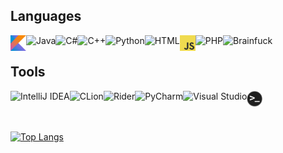 

## Languages

<a href="https://en.wikipedia.org/wiki/Kotlin_(programming_language)"><img title="Kotlin" align="left" height="25" src="https://raw.githubusercontent.com/github/explore/80688e429a7d4ef2fca1e82350fe8e3517d3494d/topics/kotlin/kotlin.png"></a>
<a href="https://en.wikipedia.org/wiki/Java_(programming_language)"><img title="Java" align="left" height="25" src="https://cdn.icon-icons.com/icons2/2108/PNG/512/java_icon_130901.png"></a>
<a href="https://en.wikipedia.org/wiki/C_Sharp_(programming_language)"><img title="C#" align="left" height="25" src="https://seeklogo.com//images/C/c-sharp-c-logo-02F17714BA-seeklogo.com.png"></a>
<a href="https://en.wikipedia.org/wiki/C%2B%2B"><img title="C++" align="left" height="25" src="https://upload.wikimedia.org/wikipedia/commons/1/18/ISO_C%2B%2B_Logo.svg"></a>
<a href="https://en.wikipedia.org/wiki/Python_(programming_language)"><img title="Python" align="left" height="25" src="https://upload.wikimedia.org/wikipedia/commons/c/c3/Python-logo-notext.svg"></a>
<a href="https://en.wikipedia.org/wiki/HTML"><img title="HTML" align="left" height="25" src="https://image.flaticon.com/icons/png/512/732/732212.png"></a>
<a href="https://en.wikipedia.org/wiki/JavaScript"><img title="JavaScript" align="left" height="25" src="https://raw.githubusercontent.com/github/explore/80688e429a7d4ef2fca1e82350fe8e3517d3494d/topics/javascript/javascript.png"></a>
<a href="https://en.wikipedia.org/wiki/PHP"><img title="PHP" align="left" height="25" src="https://cdn.iconscout.com/icon/free/png-256/php-2038871-1720084.png"></a>
<a href="https://en.wikipedia.org/wiki/Brainfuck"><img title="Brainfuck" align="left" height="25" src="https://apprecs.org/gp/images/app-icons/300/86/com.sumitgouthaman.brainfuck_android.jpg"></a>

<br />


## Tools

<a href="https://en.wikipedia.org/wiki/IntelliJ_IDEA"><img title="IntelliJ IDEA" align="left" height="25" src="https://upload.wikimedia.org/wikipedia/commons/9/9c/IntelliJ_IDEA_Icon.svg"></a>
<a href="https://en.wikipedia.org/wiki/JetBrains#IDEs"><img title="CLion" align="left" height="25" src="https://cdn.worldvectorlogo.com/logos/clion-1.svg"></a>
<a href="https://en.wikipedia.org/wiki/JetBrains#IDEs"><img title="Rider" align="left" height="25" src="https://www.pngfind.com/pngs/b/642-6424738_rider-png.png"></a>
<a href="https://en.wikipedia.org/wiki/PyCharm"><img title="PyCharm" align="left" height="25" src="https://upload.wikimedia.org/wikipedia/commons/1/1d/PyCharm_Icon.svg"></a>
<a href="https://en.wikipedia.org/wiki/Microsoft_Visual_Studio"><img title="Visual Studio" align="left" height="25" src="https://upload.wikimedia.org/wikipedia/commons/5/59/Visual_Studio_Icon_2019.svg"></a>
<a href="https://en.wikipedia.org/wiki/Unix_shell"><img title="Terminal" align="left" height="25" src="https://raw.githubusercontent.com/github/explore/80688e429a7d4ef2fca1e82350fe8e3517d3494d/topics/terminal/terminal.png"></a>

<br />
<br />
<br />
  
[![Top Langs](https://github-readme-stats.vercel.app/api/top-langs/?username=husker-dev&hide=ruby&layout=compact&theme=dark&bg_color=0D1117&border_color=30363D)](https://github.com/husker-dev)
  
<!-- START gadpp -->
